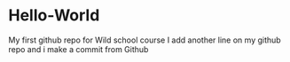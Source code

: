 # Hello-World
My first github repo for Wild school course
I add another line on my github repo and i make a commit from Github

